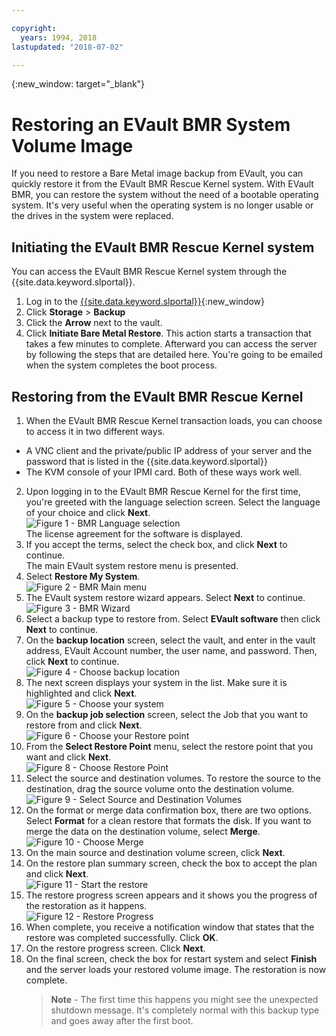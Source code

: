 ```yaml
---

copyright:
  years: 1994, 2018
lastupdated: "2018-07-02"

---
```

{:new_window: target="_blank"}

# Restoring an EVault BMR System Volume Image 

If you need to restore a Bare Metal image backup from EVault, you can quickly restore it from the EVault BMR Rescue Kernel system. With EVault BMR, you can restore the system without the need of a bootable operating system. It's very useful when the operating system is no longer usable or the drives in the system were replaced.

## Initiating the EVault BMR Rescue Kernel system

You can access the EVault BMR Rescue Kernel system through the {{site.data.keyword.slportal}}.
1. Log in to the [{{site.data.keyword.slportal}}](https://control.softlayer.com/){:new_window}
2. Click **Storage** > **Backup** 
3. Click the **Arrow** next to the vault.
4. Click **Initiate Bare Metal Restore**. This action starts a transaction that takes a few minutes to complete. Afterward you can access the server by following the steps that are detailed here. You're going to be emailed when the system completes the boot process.


## Restoring from the EVault BMR Rescue Kernel

1. When the EVault BMR Rescue Kernel transaction loads, you can choose to access it in two different ways. 
  - A VNC client and the private/public IP address of your server and the password that is listed in the {{site.data.keyword.slportal}} 
  - The KVM console of your IPMI card. 
  Both of these ways work well. 
2. Upon logging in to the EVault BMR Rescue Kernel for the first time, you're greeted with the language selection screen. Select the language of your choice and click **Next**.
<br/>![Figure 1 - BMR Language selection](/images/bmr1.png)<br/> The license agreement for the software is displayed. 
3. If you accept the terms, select the check box, and click **Next** to continue. <br/> The main EVault system restore menu is presented. 
4. Select **Restore My System**.
<br/>![Figure 2 - BMR Main menu](/images/bmr2.png)
5. The EVault system restore wizard appears. Select **Next** to continue.
<br/>![Figure 3 - BMR Wizard](/images/bmr3.png)
6. Select a backup type to restore from. Select **EVault software** then click **Next** to continue.
7. On the **backup location** screen, select the vault, and enter in the vault address, EVault Account number, the user name, and password. Then, click **Next** to continue.
<br/>![Figure 4 - Choose backup location](/images/bmr4.png)
8. The next screen displays your system in the list. Make sure it is highlighted and click **Next**.
<br/>![Figure 5 - Choose your system](/images/bmr5.png)
9. On the **backup job selection** screen, select the Job that you want to restore from and click **Next**.
<br/>![Figure 6 - Choose your Restore point](/images/bmr6.png)
10. From the **Select Restore Point** menu, select the restore point that you want and click **Next**.
<br/>![Figure 8 - Choose Restore Point](/images/bmr8.png)
11. Select the source and destination volumes. To restore the source to the destination, drag the source volume onto the destination volume.
<br/>![Figure 9 - Select Source and Destination Volumes](/images/bmr9.png)
12. On the format or merge data confirmation box, there are two options. Select **Format** for a clean restore that formats the disk. If you want to merge the data on the destination volume, select **Merge**.
<br/>![Figure 10 - Choose Merge](/images/bmr10.png)
13. On the main source and destination volume screen, click **Next**.
14. On the restore plan summary screen, check the box to accept the plan and click **Next**.
<br/>![Figure 11 - Start the restore](/images/bmr11.png)
15. The restore progress screen appears and it shows you the progress of the restoration as it happens.
<br/>![Figure 12 - Restore Progress](/images/bmr12.png)
16. When complete, you receive a notification window that states that the restore was completed successfully. Click **OK**.
17. On the restore progress screen. Click **Next**.
18. On the final screen, check the box for restart system and select **Finish** and the server loads your restored volume image. 
  The restoration is now complete. <br/>
    >**Note** - The first time this happens you might see the unexpected shutdown message. It's completely normal with this backup type and goes away after the first boot. 
